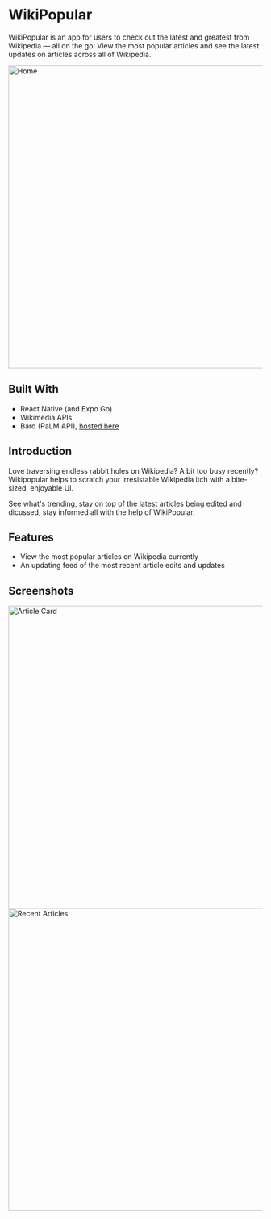 # WikiPopular
WikiPopular is an app for users to check out the latest and greatest from Wikipedia — all on the go! View the most popular articles and see the latest updates on articles across all of Wikipedia.

<img src="https://github.com/KevinWu098/WikiPopular/assets/100006999/fa78a491-0efc-455f-970e-f811ba263e01" height="600" alt="Home">

## Built With
- React Native (and Expo Go)
- Wikimedia APIs
- Bard (PaLM API), [hosted here](https://github.com/KevinWu098/WikiPopular-Server)
  
## Introduction
Love traversing endless rabbit holes on Wikipedia? A bit too busy recently? Wikipopular helps to scratch your irresistable Wikipedia itch with a bite-sized, enjoyable UI.

See what's trending, stay on top of the latest articles being edited and dicussed, stay informed all with the help of WikiPopular.

## Features
- View the most popular articles on Wikipedia currently
- An updating feed of the most recent article edits and updates

## Screenshots
<img src="https://github.com/KevinWu098/WikiPopular/assets/100006999/089ca656-6dac-4d59-a155-9b1708cb85db" height="600" alt="Article Card">
<img src="https://github.com/KevinWu098/WikiPopular/assets/100006999/1af71e7d-2cbc-4fb3-beec-3660798dd145" height="600" alt="Recent Articles">
